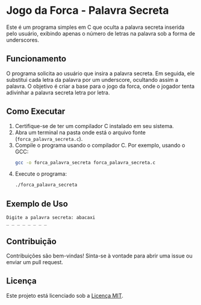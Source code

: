 # Jogo da Forca - Palavra Secreta

Este é um programa simples em C que oculta a palavra secreta inserida pelo usuário, exibindo apenas o número de letras na palavra sob a forma de underscores.

## Funcionamento

O programa solicita ao usuário que insira a palavra secreta. Em seguida, ele substitui cada letra da palavra por um underscore, ocultando assim a palavra. O objetivo é criar a base para o jogo da forca, onde o jogador tenta adivinhar a palavra secreta letra por letra.

## Como Executar

1. Certifique-se de ter um compilador C instalado em seu sistema.
2. Abra um terminal na pasta onde está o arquivo fonte (`forca_palavra_secreta.c`).
3. Compile o programa usando o compilador C. Por exemplo, usando o GCC:
   ```bash
   gcc -o forca_palavra_secreta forca_palavra_secreta.c
   ```
4. Execute o programa:
   ```bash
   ./forca_palavra_secreta
   ```

## Exemplo de Uso

```
Digite a palavra secreta: abacaxi
_ _ _ _ _ _ _ _
```

## Contribuição

Contribuições são bem-vindas! Sinta-se à vontade para abrir uma issue ou enviar um pull request.

## Licença

Este projeto está licenciado sob a [Licença MIT](LICENSE).
